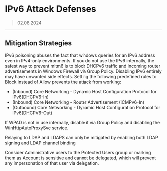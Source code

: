 # IPv6 Attack Defenses
> 02.08.2024
---

## Mitigation Strategies

IPv6 poisoning abuses the fact that windows queries for an IPv6 address even in IPv4-only environments. If you do not use the IPv6 internally, the safest way to prevent mitm6 is to block DHCPv6 traffic and incoming router advertisements in Windows Firewall via Group Policy. Disabling IPv6 entirely may have unwanted side effects. Setting the following predefined rules to Block instead of Allow prevents the attack from working:

- (Inbound) Core Networking - Dynamic Host Configuration Protocol for IPv6(DHCPV6-In)
- (Inbound) Core Networking - Router Advertisement (ICMPv6-In)
- (Outbound) Core Networking - Dynamic Host Configuration Protocol for IPv6(DHCPV6-Out)

If WPAD is not in use internally, disable it via Group Policy and disabling the WinHttpAutoProxySvc service.

Relaying to LDAP and LDAPS can only be mitigated by enabling both LDAP signing and LDAP channel binding

Consider Administrative users to the Protected Users group or marking them as Account is sensitive and cannot be delegated, which will prevent any impersonation of that user via delegation.